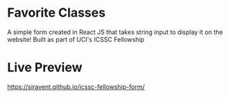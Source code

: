 # Favorite Classes
A simple form created in React JS that takes string input to display it on the website!
Built as part of UCI's ICSSC Fellowship

# Live Preview
https://siravent.github.io/icssc-fellowship-form/
